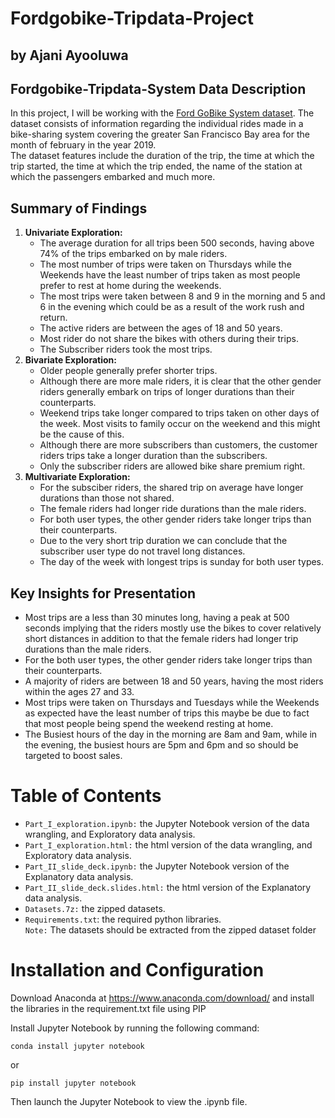 # Fordgobike-Tripdata-Project
## by Ajani Ayooluwa
## Fordgobike-Tripdata-System Data Description
In this project, I will be working with the [Ford GoBike System dataset](https://www.google.com/url?q=https://video.udacity-data.com/topher/2020/October/5f91cf38_201902-fordgobike-tripdata/201902-fordgobike-tripdata.csv&sa=D&source=editors&ust=1664451931435624&usg=AOvVaw0JRo4WtCpd1Mt2Oy5dF7ee). The dataset consists of information regarding the individual rides made in a bike-sharing system covering the greater San Francisco Bay area for the month of february in the year 2019.<br>
The dataset features include the duration of the trip, the time at which the trip started, the time at which the trip ended, the name of the station at which the passengers embarked and much more.
## Summary of Findings
1. __Univariate Exploration:__
    - The average duration for all trips been 500 seconds, having above 74% of the trips embarked on by male riders. 
    - The most number of trips were taken on Thursdays while the Weekends have the least number of trips taken as most people prefer to rest at home during the weekends. 
    - The most trips were taken between 8 and 9 in the morning and 5 and 6 in the evening which could be as a result of the work rush and return. 
    - The active riders are between the ages of 18 and 50 years.
    - Most rider do not share the bikes with others during their trips.
    - The Subscriber riders took the most trips.
2. __Bivariate Exploration:__
    - Older people generally prefer shorter trips.
    - Although there are more male riders, it is clear that the other gender riders generally embark on trips of longer durations than their counterparts.
    - Weekend trips take longer compared to trips taken on other days of the week. Most visits to family occur on the weekend and this might be the cause of this.
    - Although there are more subscribers than customers, the customer riders trips take a longer duration than the subscribers.
    - Only the subscriber riders are allowed bike share premium right.
3. __Multivariate Exploration:__
    - For the subsciber riders, the shared trip on average have longer durations than those not shared.
    - The female riders had longer ride durations than the male riders. 
    - For both user types, the other gender riders take longer trips than their counterparts.
    - Due to the very short trip duration we can conclude that the subscriber user type do not travel long distances. 
    - The day of the week with longest trips is sunday for both user types.

## Key Insights for Presentation
- Most trips are a less than 30 minutes long, having a peak at 500 seconds implying that the riders mostly use the bikes to cover relatively short distances in addition to that the female riders had longer trip durations than the male riders. 
- For the both user types, the other gender riders take longer trips than their counterparts.
- A majority of riders are between 18 and 50 years, having the most riders within the ages 27 and 33.
- Most trips were taken on Thursdays and Tuesdays while the Weekends as expected have the least number of trips this maybe be due to fact that most people being spend the weekend resting at home.
- The Busiest hours of the day in the morning are 8am and 9am, while in the evening, the busiest hours are 5pm and 6pm and so should be targeted to boost sales.

# Table of Contents
- `Part_I_exploration.ipynb:` the Jupyter Notebook version of the data wrangling, and Exploratory data analysis.
- `Part_I_exploration.html:` the html version of the data wrangling, and Exploratory data analysis.
- `Part_II_slide_deck.ipynb:` the Jupyter Notebook version of the Explanatory data analysis.
- `Part_II_slide_deck.slides.html:` the html version of the Explanatory data analysis.
- `Datasets.7z:` the zipped datasets.
- `Requirements.txt`: the required python libraries.<br>
`Note:` The datasets should be extracted from the zipped dataset folder

# Installation and Configuration
Download Anaconda at https://www.anaconda.com/download/ and install the libraries in the requirement.txt file using PIP

Install Jupyter Notebook by running the following command:
```
conda install jupyter notebook
```
or
```
pip install jupyter notebook
```

Then launch the Jupyter Notebook to view the .ipynb file.